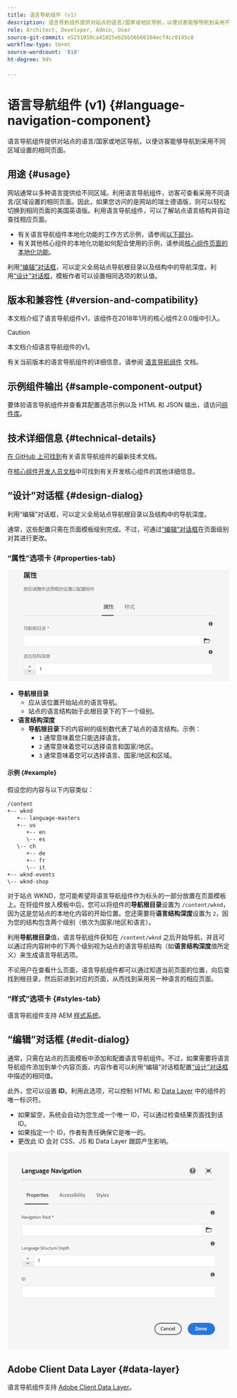 ```yaml
---
title: 语言导航组件 (v1)
description: 语言导航组件提供对站点的语言/国家或地区导航，以便访客能够导航到采用不同区域设置的相同页面。
role: Architect, Developer, Admin, User
source-git-commit: e5251010ca41025eb2bb56b66164ecf4cc0145c8
workflow-type: tm+mt
source-wordcount: '810'
ht-degree: 94%

---
```



# 语言导航组件 (v1) {#language-navigation-component}

语言导航组件提供对站点的语言/国家或地区导航，以便访客能够导航到采用不同区域设置的相同页面。

## 用途 {#usage}

网站通常以多种语言提供给不同区域。利用语言导航组件，访客可查看采用不同语言/区域设置的相同页面。因此，如果您访问的是网站的瑞士德语版，则可以轻松切换到相同页面的美国英语版。利用语言导航组件，可以了解站点语言结构并自动查找相应页面。

* 有关语言导航组件本地化功能的工作方式示例，请参阅[以下部分](#example)。
* 有关其他核心组件的本地化功能如何配合使用的示例，请参阅[核心组件页面的本地化功能](/help/get-started/localization.md)。

利用[“编辑”对话框](#edit-dialog)，可以定义全局站点导航根目录以及结构中的导航深度。利用[“设计”对话框](#design-dialog)，模板作者可以设置相同选项的默认值。

## 版本和兼容性 {#version-and-compatibility}

本文档介绍了语言导航组件v1，该组件在2018年1月的核心组件2.0.0版中引入。

>[!CAUTION]
>
>本文档介绍语言导航组件的v1。
>
>有关当前版本的语言导航组件的详细信息，请参阅 [语言导航组件](/help/components/language-navigation.md) 文档。

## 示例组件输出 {#sample-component-output}

要体验语言导航组件并查看其配置选项示例以及 HTML 和 JSON 输出，请访问[组件库](https://adobe.com/go/aem_cmp_library_langnav_cn)。

## 技术详细信息 {#technical-details}

[在 GitHub 上可找到](https://adobe.com/go/aem_cmp_tech_langnav_v1_cn)有关语言导航组件的最新技术文档。

在[核心组件开发人员文档](/help/developing/overview.md)中可找到有关开发核心组件的其他详细信息。

## “设计”对话框 {#design-dialog}

利用“编辑”对话框，可以定义全局站点导航根目录以及结构中的导航深度。

通常，这些配置只需在页面模板级别完成。不过，可通过[“编辑”对话框](#edit-dialog)在页面级别对其进行更改。

### “属性”选项卡 {#properties-tab}

![语言导航组件的“设计”对话框](/help/assets/language-navigation-design.png)

* **导航根目录**
   * 应从该位置开始站点的语言导航。
   * 站点的语言结构始于此根目录下的下一个级别。
* **语言结构深度**
   * **导航根目录**&#x200B;下的内容树的级别数代表了站点的语言结构。示例：
      * `1` 通常意味着您只能选择语言。
      * `2` 通常意味着您可以选择语言和国家/地区。
      * `3` 通常意味着您可以选择语言、国家/地区和区域。

#### 示例 {#example}

假设您的内容与以下内容类似：

```
/content
+-- wknd
   +-- language-masters
   +-- us
      +-- en
      \-- es
   \-- ch
      +-- de
      +-- fr
      \-- it
+-- wknd-events
\-- wknd-shop
```

对于站点 WKND，您可能希望将语言导航组件作为标头的一部分放置在页面模板上。在将组件放入模板中后，您可以将组件的&#x200B;**导航根目录**&#x200B;设置为 `/content/wknd`，因为这是您站点的本地化内容的开始位置。您还需要将&#x200B;**语言结构深度**&#x200B;设置为 `2`，因为您的结构包含两个级别（依次为国家/地区和语言）。

利用&#x200B;**导航根目录**&#x200B;值，语言导航组件获知在 `/content/wknd` 之后开始导航，并且可以通过将内容树中的下两个级别视为站点的语言导航结构（如&#x200B;**语言结构深度**&#x200B;值所定义）来生成语言导航选项。

不论用户在查看什么页面，语言导航组件都可以通过知道当前页面的位置，向后查找到根目录，然后前进到对应的页面，从而找到采用另一种语言的相应页面。

### “样式”选项卡 {#styles-tab}

语言导航组件支持 AEM [样式系统](/help/get-started/authoring.md#component-styling)。

## “编辑”对话框 {#edit-dialog}

通常，只需在站点的页面模板中添加和配置语言导航组件。不过，如果需要将语言导航组件添加到单个内容页面，内容作者可以利用“编辑”对话框配置[“设计”对话框](#design-dialog)中描述的相同值。

此外，您可以设置 **ID**。利用此选项，可以控制 HTML 和 [Data Layer](/help/developing/data-layer/overview.md) 中的组件的唯一标识符。

* 如果留空，系统会自动为您生成一个唯一 ID，可以通过检查结果页面找到该 ID。
* 如果指定一个 ID，作者有责任确保它是唯一的。
* 更改此 ID 会对 CSS、JS 和 Data Layer 跟踪产生影响。

![语言导航组件的“编辑”对话框](/help/assets/language-navigation-edit.png)

## Adobe Client Data Layer {#data-layer}

语言导航组件支持 [Adobe Client Data Layer](/help/developing/data-layer/overview.md)。
